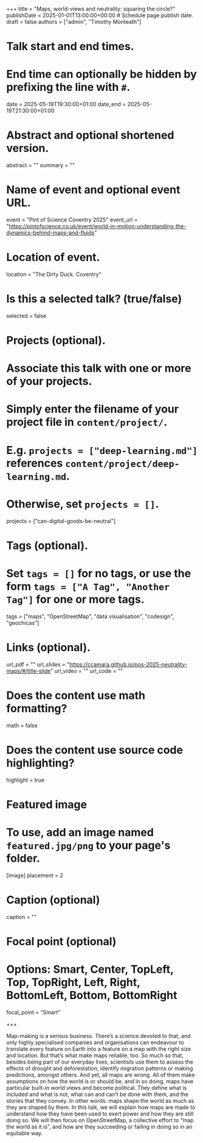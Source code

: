 +++
title = "Maps, world-views and neutrality: squaring the circle?"
publishDate = 2025-01-01T13:00:00+00:00  # Schedule page publish date.
draft = false
authors = ["admin", "Timothy Monteath"]

# Talk start and end times.
#   End time can optionally be hidden by prefixing the line with `#`.
date = 2025-05-19T19:30:00+01:00
date_end = 2025-05-19T21:30:00+01:00

# Abstract and optional shortened version.
abstract = ""
summary = ""

# Name of event and optional event URL.
event = "Pint of Science Coventry 2025"
event_url = "https://pintofscience.co.uk/event/world-in-motion-understanding-the-dynamics-behind-maps-and-fluids"

# Location of event.
location = "The Dirty Duck. Coventry"

# Is this a selected talk? (true/false)
selected = false

# Projects (optional).
#   Associate this talk with one or more of your projects.
#   Simply enter the filename of your project file in `content/project/`.
#   E.g. `projects = ["deep-learning.md"]` references `content/project/deep-learning.md`.
#   Otherwise, set `projects = []`.
projects = ["can-digital-goods-be-neutral"]

# Tags (optional).
#   Set `tags = []` for no tags, or use the form `tags = ["A Tag", "Another Tag"]` for one or more tags.
tags = ["maps", "OpenStreetMap", "data visualisation", "codesign", "geochicas"]

# Links (optional).
url_pdf = ""
url_slides = "https://ccamara.github.io/pos-2025-neutrality-maps/#/title-slide"
url_video = ""
url_code = ""

# Does the content use math formatting?
math = false

# Does the content use source code highlighting?
highlight = true

# Featured image
# To use, add an image named `featured.jpg/png` to your page's folder.
[image]
  placement = 2
  # Caption (optional)
  caption = ""

  # Focal point (optional)
  # Options: Smart, Center, TopLeft, Top, TopRight, Left, Right, BottomLeft, Bottom, BottomRight
  focal_point = "Smart"

+++

Map-making is a serious business. There’s a science devoted to that, and only highly specialised companies and organisations can endeavour to translate every feature on Earth into a feature on a map with the right size and location. But that’s what make maps reliable, too. So much so that, besides being part of our everyday lives, scientists use them to assess the effects of drought and deforestation, identify migration patterns or making predictions, amongst others. And yet, all maps are wrong. All of them make assumptions on how the world is or should be, and in so doing, maps have particular built-in world views and become political. They define what is included and what is not, what can and can’t be done with them, and the stories that they convey. In other words: maps shape the world as much as they are shaped by them. In this talk, we will explain how maps are made to understand how they have been used to exert power and how they are still doing so. We will then focus on OpenStreetMap, a collective effort to “map the world as it is”, and how are they succeeding or failing in doing so in an equitable way.